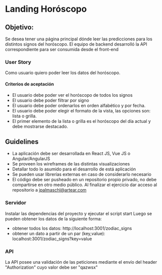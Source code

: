 # Landing Horóscopo
## Objetivo:
Se desea tener una página principal dónde leer las predicciones para los distintos signos del horóscopo.
El equipo de backend desarrolló la API correspondiente para ser consumida desde el front-end
### User Story
Como usuario quiero poder leer los datos del horóscopo.
#### Criterios de aceptación
- El usuario debe poder ver el horóscopo de todos los signos
- El usuario debe poder filtrar por signo
- El usuario debe poder ordenarlos en orden alfabético y por fecha.
- El usuario debe poder elegir el formato de la vista, las opciones son: lista o grilla.
- El primer elemento de la lista o grilla es el horóscopo del día actual y debe mostrarse destacado.
## Guidelines
- La aplicación debe ser desarrollada en React JS, Vue JS o Angular/AngularJS 
- Se proveen los wireframes de las distintas visualizaciones
- Detallar todo lo asumido para el desarrollo de está aplicación
- Se pueden usar librerías externas en caso de considerarlo necesario
- El código debe ser pusheado en un repositorio propio privado, no debe compartirse en otro medio público. Al finalizar el ejercicio dar acceso al repositorio a jpalmaschl@artear.com
### Servidor
Instalar las dependencias del proyecto y ejecutar el script start
Luego se pueden obtener los datos de la siguiente forma:
- obtener todos los datos: http://localhost:3001/zodiac_signs
- obtener un dato a partir de un par (key,value): localhost:3001/zodiac_signs?key=value
### API
La API posee una validación de las peticiones mediante el envío del header "Authorization" cuyo valor debe ser "qazwsx"
